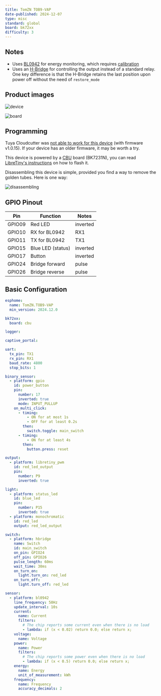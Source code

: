 ```yaml
---
title: TomZN TOB9-VAP
date-published: 2024-12-07
type: misc
standard: global
board: bk72xx
difficulty: 3
---
```


## Notes

- Uses [BL0942](https://esphome.io/components/sensor/bl0942.html) for energy monitoring, which requires [calibration](https://esphome.io/components/sensor/bl0942.html#calibration)
- Uses an [H-Bridge](https://esphome.io/components/switch/hbridge.html) for controlling the output instead of a standard relay. One key difference is that the H-Bridge retains the last position upon power off without the need of `restore_mode`

## Product images

![device](/device.jpg "Device")

![board](/board.jpg "Board")

## Programming

Tuya Cloudcutter was [not able to work for this device](https://github.com/tuya-cloudcutter/tuya-cloudcutter/issues/742) (with firmware v1.0.15). If your device has an older firmware, it may be worth a try.

This device is powered by a [CBU](https://docs.libretiny.eu/boards/cbu) board (BK7231N), you can read [LibreTiny's instructions](https://docs.libretiny.eu/docs/platform/beken-72xx/) on how to flash it.

Disassembling this device is simple, provided you find a way to remove the golden tubes. Here is one way:

![disassembling](/disassembling.jpg "Disassembling")

## GPIO Pinout

| Pin    | Function          | Notes    |
| ------ | ----------------- | -------- |
| GPIO09 | Red LED           | inverted |
| GPIO10 | RX for BL0942     | RX1      |
| GPIO11 | TX for BL0942     | TX1      |
| GPIO15 | Blue LED (status) | inverted |
| GPIO17 | Button            | inverted |
| GPIO24 | Bridge forward    | pulse    |
| GPIO26 | Bridge reverse    | pulse    |

## Basic Configuration

```yaml
esphome:
  name: TomZN.TOB9-VAP
  min_version: 2024.12.0

bk72xx:
  board: cbu

logger:

captive_portal:

uart:
  tx_pin: TX1
  rx_pin: RX1
  baud_rate: 4800
  stop_bits: 1

binary_sensor:
  - platform: gpio
    id: power_button
    pin:
      number: 17
      inverted: true
      mode: INPUT_PULLUP
    on_multi_click:
      - timing:
          - ON for at most 1s
          - OFF for at least 0.2s
        then:
          switch.toggle: main_switch
      - timing:
          - ON for at least 4s
        then:
          button.press: reset

output:
  - platform: libretiny_pwm
    id: red_led_output
    pin:
      number: P9
      inverted: true

light:
  - platform: status_led
    id: blue_led
    pin:
      number: P15
      inverted: true
  - platform: monochromatic
    id: red_led
    output: red_led_output

switch:
  - platform: hbridge
    name: Switch
    id: main_switch
    on_pin: GPIO24
    off_pin: GPIO26
    pulse_length: 60ms
    wait_time: 30ms
    on_turn_on:
      light.turn_on: red_led
    on_turn_off:
      light.turn_off: red_led

sensor:
  - platform: bl0942
    line_frequency: 50Hz
    update_interval: 10s
    current:
      name: Current
      filters:
        # The chip reports some current even when there is no load
        - lambda: if (x < 0.02) return 0.0; else return x;
    voltage:
      name: Voltage
    power:
      name: Power
      filters:
        # The chip reports some power even when there is no load
        - lambda: if (x < 0.5) return 0.0; else return x;
    energy:
      name: Energy
      unit_of_measurement: kWh
    frequency:
      name: Frequency
      accuracy_decimals: 2
```

